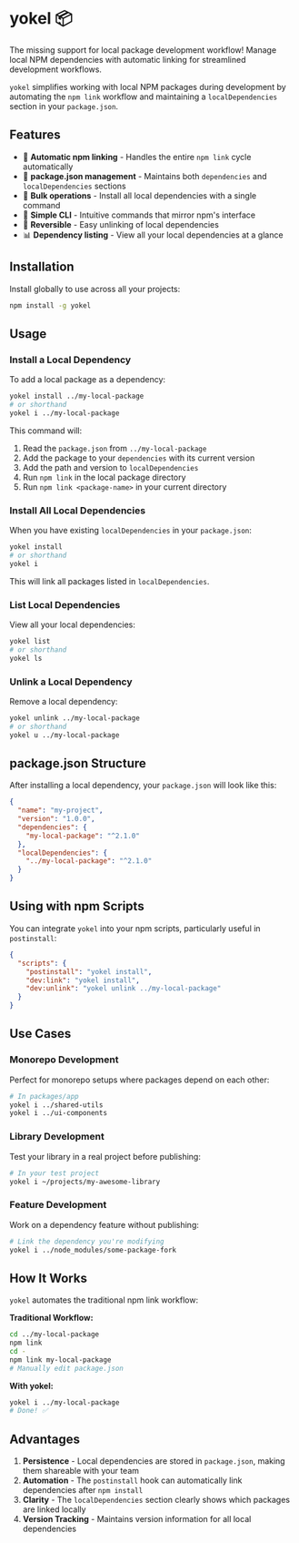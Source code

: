 # yokel 📦
The missing support for local package development workflow! Manage local NPM dependencies with automatic linking for streamlined development workflows.

`yokel` simplifies working with local NPM packages during development by automating the `npm link` workflow and maintaining a `localDependencies` section in your `package.json`.

## Features

- 🔗 **Automatic npm linking** - Handles the entire `npm link` cycle automatically
- 📝 **package.json management** - Maintains both `dependencies` and `localDependencies` sections
- 🚀 **Bulk operations** - Install all local dependencies with a single command
- 🎯 **Simple CLI** - Intuitive commands that mirror npm's interface
- 🔄 **Reversible** - Easy unlinking of local dependencies
- 📊 **Dependency listing** - View all your local dependencies at a glance

## Installation

Install globally to use across all your projects:

```bash
npm install -g yokel
```

## Usage

### Install a Local Dependency

To add a local package as a dependency:

```bash
yokel install ../my-local-package
# or shorthand
yokel i ../my-local-package
```

This command will:
1. Read the `package.json` from `../my-local-package`
2. Add the package to your `dependencies` with its current version
3. Add the path and version to `localDependencies`
4. Run `npm link` in the local package directory
5. Run `npm link <package-name>` in your current directory

### Install All Local Dependencies

When you have existing `localDependencies` in your `package.json`:

```bash
yokel install
# or shorthand
yokel i
```

This will link all packages listed in `localDependencies`.

### List Local Dependencies

View all your local dependencies:

```bash
yokel list
# or shorthand
yokel ls
```

### Unlink a Local Dependency

Remove a local dependency:

```bash
yokel unlink ../my-local-package
# or shorthand
yokel u ../my-local-package
```

## package.json Structure

After installing a local dependency, your `package.json` will look like this:

```json
{
  "name": "my-project",
  "version": "1.0.0",
  "dependencies": {
    "my-local-package": "^2.1.0"
  },
  "localDependencies": {
    "../my-local-package": "^2.1.0"
  }
}
```

## Using with npm Scripts

You can integrate `yokel` into your npm scripts, particularly useful in `postinstall`:

```json
{
  "scripts": {
    "postinstall": "yokel install",
    "dev:link": "yokel install",
    "dev:unlink": "yokel unlink ../my-local-package"
  }
}
```

## Use Cases

### Monorepo Development
Perfect for monorepo setups where packages depend on each other:

```bash
# In packages/app
yokel i ../shared-utils
yokel i ../ui-components
```

### Library Development
Test your library in a real project before publishing:

```bash
# In your test project
yokel i ~/projects/my-awesome-library
```

### Feature Development
Work on a dependency feature without publishing:

```bash
# Link the dependency you're modifying
yokel i ../node_modules/some-package-fork
```

## How It Works

`yokel` automates the traditional npm link workflow:

**Traditional Workflow:**
```bash
cd ../my-local-package
npm link
cd -
npm link my-local-package
# Manually edit package.json
```

**With yokel:**
```bash
yokel i ../my-local-package
# Done! ✅
```

## Advantages

1. **Persistence** - Local dependencies are stored in `package.json`, making them shareable with your team
2. **Automation** - The `postinstall` hook can automatically link dependencies after `npm install`
3. **Clarity** - The `localDependencies` section clearly shows which packages are linked locally
4. **Version Tracking** - Maintains version information for all local dependencies
